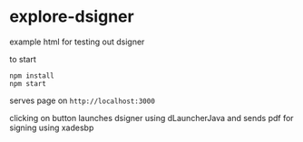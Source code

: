 # explore-dsigner

example html for testing out dsigner


to start

```
npm install
npm start
```

serves page on `http://localhost:3000`

clicking on button launches dsigner using dLauncherJava and sends pdf for signing using xadesbp
